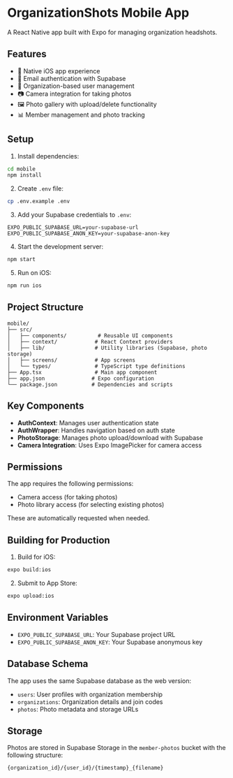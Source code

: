 # OrganizationShots Mobile App

A React Native app built with Expo for managing organization headshots.

## Features

- 📱 Native iOS app experience
- 🔐 Email authentication with Supabase
- 🏢 Organization-based user management
- 📷 Camera integration for taking photos
- 🖼️ Photo gallery with upload/delete functionality
- 📊 Member management and photo tracking

## Setup

1. Install dependencies:
```bash
cd mobile
npm install
```

2. Create `.env` file:
```bash
cp .env.example .env
```

3. Add your Supabase credentials to `.env`:
```
EXPO_PUBLIC_SUPABASE_URL=your-supabase-url
EXPO_PUBLIC_SUPABASE_ANON_KEY=your-supabase-anon-key
```

4. Start the development server:
```bash
npm start
```

5. Run on iOS:
```bash
npm run ios
```

## Project Structure

```
mobile/
├── src/
│   ├── components/          # Reusable UI components
│   ├── context/            # React Context providers
│   ├── lib/                # Utility libraries (Supabase, photo storage)
│   ├── screens/            # App screens
│   └── types/              # TypeScript type definitions
├── App.tsx                 # Main app component
├── app.json               # Expo configuration
└── package.json           # Dependencies and scripts
```

## Key Components

- **AuthContext**: Manages user authentication state
- **AuthWrapper**: Handles navigation based on auth state
- **PhotoStorage**: Manages photo upload/download with Supabase
- **Camera Integration**: Uses Expo ImagePicker for camera access

## Permissions

The app requires the following permissions:
- Camera access (for taking photos)
- Photo library access (for selecting existing photos)

These are automatically requested when needed.

## Building for Production

1. Build for iOS:
```bash
expo build:ios
```

2. Submit to App Store:
```bash
expo upload:ios
```

## Environment Variables

- `EXPO_PUBLIC_SUPABASE_URL`: Your Supabase project URL
- `EXPO_PUBLIC_SUPABASE_ANON_KEY`: Your Supabase anonymous key

## Database Schema

The app uses the same Supabase database as the web version:
- `users`: User profiles with organization membership
- `organizations`: Organization details and join codes
- `photos`: Photo metadata and storage URLs

## Storage

Photos are stored in Supabase Storage in the `member-photos` bucket with the following structure:
```
{organization_id}/{user_id}/{timestamp}_{filename}
```